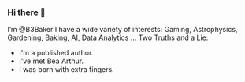 ### Hi there 👋

I’m @B3Baker
I have a wide variety of interests: Gaming, Astrophysics, Gardening, Baking, AI, Data Analytics ...
Two Truths and a Lie: 
  - I'm a published author. 
  - I've met Bea Arthur. 
  - I was born with extra fingers.

<!---
B3Baker/B3Baker is a ✨ special ✨ repository because its `README.md` (this file) appears on your GitHub profile.
You can click the Preview link to take a look at your changes.
--->

